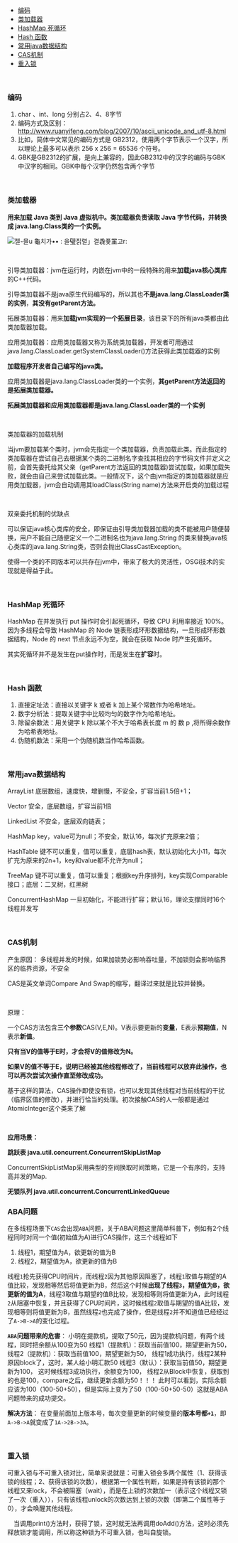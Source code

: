 <br/>

<!-- TOC -->

- [编码](#编码)
- [类加载器](#类加载器)
- [HashMap 死循环](#hashmap-死循环)
- [Hash 函数](#hash-函数)
- [常用java数据结构](#常用java数据结构)
- [CAS机制](#cas机制)
- [重入锁](#重入锁)

<!-- /TOC -->

<br/>

### 编码

1. char 、int、long 分别占2、4、8字节
2. 编码方式及区别： http://www.ruanyifeng.com/blog/2007/10/ascii_unicode_and_utf-8.html
3. 比如，简体中文常见的编码方式是     GB2312，使用两个字节表示一个汉字，所以理论上最多可以表示 256 x 256 = 65536 个符号。
4. GBK是GB2312的扩展，是向上兼容的，因此GB2312中的汉字的编码与GBK中汉字的相同。GBK中每个汉字仍然包含两个字节

<br/>

### 类加载器

**用来加载 Java 类到 Java 虚拟机中。类加载器负责读取 Java 字节代码，并转换成 java.lang.Class类的一个实例。**

 ![젤-믈u  龜치가••  : 을璧짉렬」결毳퓿罣고r: ](知识点images/clip_imageClassLoad.png)



<br/>

引导类加载器：jvm在运行时，内嵌在jvm中的一段特殊的用来**加载java核心类库**的C++代码。

引导类加载器不是java原生代码编写的，所以其也**不是java.lang.ClassLoader类的实例**，**其没有getParent方法。**

拓展类加载器：用来**加载jvm实现的一个拓展目录**，该目录下的所有java类都由此类加载器加载。

应用类加载器：应用类加载器又称为系统类加载器，开发者可用通过 java.lang.ClassLoader.getSystemClassLoader()方法获得此类加载器的实例

**加载程序开发者自己编写的java类。**

应用类加载器是java.lang.ClassLoader类的一个实例，**其getParent方法返回的是拓展类加载器。**

**拓展类加载器和应用类加载器都是java.lang.ClassLoader类的一个实例**

<br/>

类加载器的加载机制

当jvm要加载某个类时，jvm会先指定一个类加载器，负责加载此类。而此指定的类加载器在尝试自己去根据某个类的二进制名字查找其相应的字节码文件并定义之前，会首先委托给其父亲（getParent方法返回的类加载器)尝试加载，如果加载失败，就会由自己来尝试加载此类。一般情况下，这个由jvm指定的类加载器就是应用类加载器，jvm会自动调用其loadClass(String name)方法来开启类的加载过程

<br/>

双亲委托机制的优缺点

可以保证java核心类库的安全，即保证由引导类加载器加载的类不能被用户随便替换，用户不能自己随便定义一个二进制名也为java.lang.String     的类来替换java核心类库的java.lang.String类，否则会抛出ClassCastException。

使得一个类的不同版本可以共存在jvm中，带来了极大的灵活性，OSGi技术的实现就是得益于此。

<br/>

### HashMap 死循环

HashMap 在并发执行 put 操作时会引起死循环，导致 CPU 利用率接近 100%。因为多线程会导致 HashMap 的 Node 链表形成环形数据结构，一旦形成环形数据结构，Node 的 next 节点永远不为空，就会在获取 Node 时产生死循环。

其实死循环并不是发生在put操作时，而是发生在**扩容**时。

<br/>

### Hash 函数

1. 直接定址法：直接以关键字 k 或者 k 加上某个常数作为哈希地址。
2. 数字分析法：提取关键字中比较均匀的数字作为哈希地址。
3. 除留余数法：用关键字 k 除以某个不大于哈希表长度 m 的 数     p ,将所得余数作为哈希表地址。
4. 伪随机数法：采用一个伪随机数当作哈希函数。

<br/>

### 常用java数据结构

ArrayList 底层数组，速度快，增删慢，不安全，扩容当前1.5倍+1；

Vector 安全，底层数组，扩容当前1倍

LinkedList 不安全，底层双向链表；

HashMap key，value可为null；不安全，默认16，每次扩充原来2倍；

HashTable 键不可以重复，值可以重复，底层hash表，默认初始化大小11，每次扩充为原来的2n+1，key和value都不允许为null；

TreeMap 键不可以重复，值可以重复；根据key升序排列，key实现Comparable接口；底层：二叉树，红黑树

ConcurrentHashMap 一旦初始化，不能进行扩容；默认16，理论支撑同时16个线程并发写

<br/>

### CAS机制

产生原因： 多线程并发的时候，如果加锁势必影响吞吐量，不加锁则会影响临界区的临界资源，不安全

CAS是英文单词Compare And Swap的缩写，翻译过来就是比较并替换。

<br/>

原理： 

一个CAS方法包含**三个参数**CAS(V,E,N)。V表示要更新的**变量**，E表示**预期值**，N表示**新值**。

**只有当V的值等于E时，才会将V的值修改为N。**

**如果V的值不等于E，说明已经被其他线程修改了，当前线程可以放弃此操作，也可以再次尝试次操作直至修改成功。**

基于这样的算法，CAS操作即使没有锁，也可以发现其他线程对当前线程的干扰（临界区值的修改），并进行恰当的处理。初次接触CAS的人一般都是通过AtomicInteger这个类来了解

<br/>

**应用场景：**

**跳跃表  java.util.concurrent.ConcurrentSkipListMap**

ConcurrentSkipListMap采用典型的空间换取时间策略，它是一个有序的，支持高并发的Map.

 **无锁队列  java.util.concurrent.ConcurrentLinkedQueue**





### ABA问题

在多线程场景下`CAS`会出现`ABA`问题，关于ABA问题这里简单科普下，例如有2个线程同时对同一个值(初始值为A)进行CAS操作，这三个线程如下

1. 线程1，期望值为A，欲更新的值为B
2. 线程2，期望值为A，欲更新的值为B

线程`1`抢先获得CPU时间片，而线程`2`因为其他原因阻塞了，线程`1`取值与期望的A值比较，发现相等然后将值更新为B，然后这个时候**出现了线程`3`，期望值为B，欲更新的值为A**，线程3取值与期望的值B比较，发现相等则将值更新为A，此时线程`2`从阻塞中恢复，并且获得了CPU时间片，这时候线程`2`取值与期望的值A比较，发现相等则将值更新为B，虽然线程`2`也完成了操作，但是线程`2`并不知道值已经经过了`A->B->A`的变化过程。

**`ABA`问题带来的危害**：
 小明在提款机，提取了50元，因为提款机问题，有两个线程，同时把余额从100变为50
 线程1（提款机）：获取当前值100，期望更新为50，
 线程2（提款机）：获取当前值100，期望更新为50，
 线程1成功执行，线程2某种原因block了，这时，某人给小明汇款50
 线程3（默认）：获取当前值50，期望更新为100，
 这时候线程3成功执行，余额变为100，
 线程2从Block中恢复，获取到的也是100，compare之后，继续更新余额为50！！！
 此时可以看到，实际余额应该为100（100-50+50），但是实际上变为了50（100-50+50-50）这就是ABA问题带来的成功提交。

**解决方法**： 在变量前面加上版本号，每次变量更新的时候变量的**版本号都`+1`**，即`A->B->A`就变成了`1A->2B->3A`。

[参考]: https://juejin.im/post/5c87afa06fb9a049f1550b04



<br/>

### 重入锁

可重入锁与不可重入锁对比，简单来说就是：可重入锁会多两个属性（1、获得该锁的线程；2、获得该锁的次数），根据第一个属性判断，如果是持有该锁的那个线程又来lock，不会被阻塞（wait），而是在上锁的次数加一（表示这个线程又锁了一次（重入）），只有该线程unlock的次数达到上锁的次数（即第二个属性等于0），才会唤醒其他线程。

　当调用print()方法时，获得了锁，这时就无法再调用doAdd()方法，这时必须先释放锁才能调用，所以称这种锁为不可重入锁，也叫自旋锁。

<br/>

















